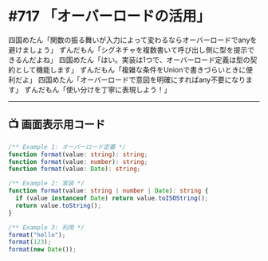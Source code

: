 # #717 「オーバーロードの活用」

四国めたん「関数の振る舞いが入力によって変わるならオーバーロードでanyを避けましょう」
ずんだもん「シグネチャを複数書いて呼び出し側に型を提示できるんだよね」
四国めたん「はい。実装は1つで、オーバーロード定義は型の契約として機能します」
ずんだもん「複雑な条件をUnionで書きづらいときに便利だよ」
四国めたん「オーバーロードで意図を明確にすればany不要になります」
ずんだもん「使い分けを丁寧に表現しよう！」

---

## 📺 画面表示用コード

```typescript
/** Example 1: オーバーロード定義 */
function format(value: string): string;
function format(value: number): string;
function format(value: Date): string;

/** Example 2: 実装 */
function format(value: string | number | Date): string {
  if (value instanceof Date) return value.toISOString();
  return value.toString();
}

/** Example 3: 利用 */
format("hello");
format(123);
format(new Date());
```
